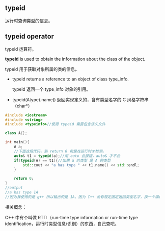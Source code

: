 ## typeid

运行时查询类型的信息。

## typeid operator

typeid 运算符。

**typeid** is used to obtain the information about the class of the object.

typeid 用于获取对象所属的类的信息。

- typeid returns a reference to an object of class type_info.

  typeid 返回一个 type_info 对象的引用。

- typeid(Atype).name() 返回实现定义的，含有类型名字的 C 风格字符串（char*）

~~~C++
#include <iostream>
#include <string>
#include <typeinfo>//使用 typeid 需要包含该头文件

class A{};

int main(){
    A a;
    //下面这段代码，到 return 0 前是在运行时才检测。
    auto& t1 = typeid(a);//用 auto 会报错，auto& 才不会
    if(typeid(A) == t1){//如果 a 的类型 是 A 的类型
        std::cout << "a has type " << t1.name() << std::endl;
    }

    return 0;
}
//output
//a has type 1A
//因为我使用的是 g++ 所以输出的是 1A，因为 C++ 没有规定固定返回类型名字，换一个编译器，可能就会返回 class A 了。
~~~

相关概念：

C++ 中有个叫做 RTTI（run-time type information or run-time type identification，运行时类型信息/识别）的东西，自己查吧。
